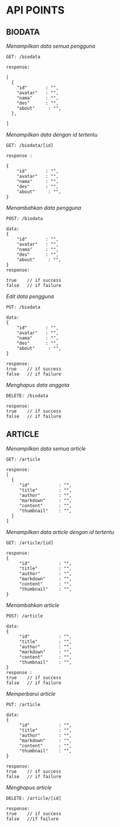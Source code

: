 # API POINTS #
## BIODATA ##
*Menampilkan data semua pengguna*
```
GET: /biodata

response:

[
  {
    "id"       : "",
    "avatar"   : "",
    "nama"     : "",
    "des"      : "",
    "about"     : "",
  },
  
]
```
*Menampilkan data dengan id tertentu*
```
GET: /biodata/[id]

response :

{
    "id"       : "",
    "avatar"   : "",
    "nama"     : "",
    "des"      : "",
    "about"     : "",
}
```
*Menambahkan data pengguna*
```
POST: /biodata

data:
{
    "id"       : "",
    "avatar"   : "",
    "nama"     : "",
    "des"      : "",
    "about"     : "",
}
response:

true    // if success
false   // if failure
```
*Edit data pengguna*
```
PUT: /biodata

data:
{
    "id"       : "",
    "avatar"   : "",
    "nama"     : "",
    "des"      : "",
    "about"     : "",
}
  
response:
true    // if success
false   // if failure
```
*Menghapus data anggota*
```
DELETE: /biodata

response:
true    // if success
false   // if failure
```
## ARTICLE ##
*Menampilkan data semua article*
```
GET: /article

response:
[
  {
     "id"           : "",
     "title"        : "",
     "author"       : "",
     "markdown"     : "",
     "content"      : "",
     "thumbnail"    : "",
  }
]
```
*Menampilkan data article dengan id tertentu*
```
GET: /article/[id]

response:
{
     "id"           : "",
     "title"        : "",
     "author"       : "",
     "markdown"     : "",
     "content"      : "",
     "thumbnail"    : "",
}
```
*Menambahkan article*
```
POST: /article

data:
{
     "id"           : "",
     "title"        : "",
     "author"       : "",
     "markdown"     : "",
     "content"      : "",
     "thumbnail"    : "",
}
response :
true    // if success
false   // if failure
```
*Memperbarui article*
```
PUT: /article

data:
{
     "id"           : "",
     "title"        : "",
     "author"       : "",
     "markdown"     : "",
     "content"      : "",
     "thumbnail"    : "",
}

response:
true    // if success
false   // if failure
```
*Menghapus article*
```
DELETE: /article/[id]

response:
true    // if success
false   //if failure
```
